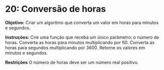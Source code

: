 # 20: Conversão de horas
**Objetivo:**
Criar um algoritmo que converta um valor em horas para minutos e segundos.

**Instruções:**
Crie uma função que receba um único parâmetro: o número de horas.
Converta as horas para minutos multiplicando por 60.
Converta as horas para segundos multiplicando por 3600.
Retorne os valores em minutos e segundos.

**Restrições**
O número de horas deve ser um número real positivo.
